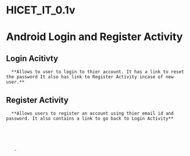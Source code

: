# HICET_IT_0.1v
# Android Login and Register Activity
   ## Login Acitivty
      **Allows to user to login to thier account. It has a link to reset the password It also has link to Register Activity incase of new user.**
   ## Register Activity
      **Allows users to register an account using thier email id and password. It also contains a link to go back to Login Activity**



     
    
       .
